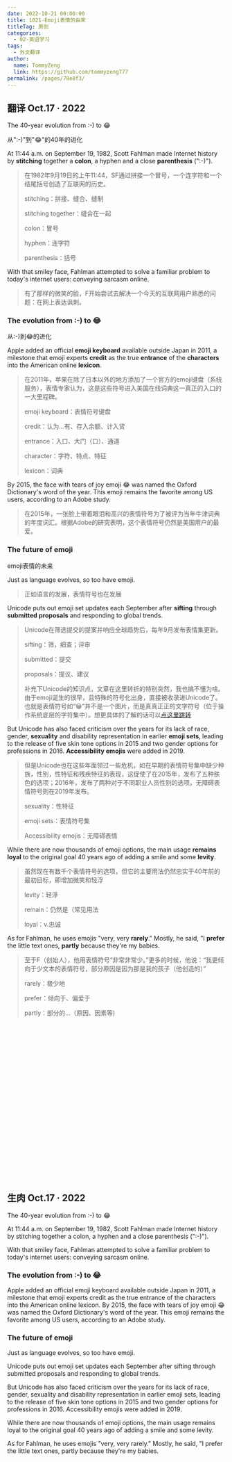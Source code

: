 ```yaml
---
date: 2022-10-21 00:00:00
title: 1021-Emoji表情的由来
titleTag: 原创
categories: 
  - 02-英语学习
tags: 
  - 外文翻译
author: 
  name: TommyZeng
  link: https://github.com/tommyzeng777
permalink: /pages/78e8f3/
---
```


## 翻译 Oct.17 · 2022

The 40-year evolution from :-) to 😂

从":-)"到"😂"的40年的进化



At 11:44 a.m. on September 19, 1982, Scott Fahlman made Internet history by **stitching** together a **colon**, a hyphen and a close **parenthesis** (":-)").<!-- more -->
>在1982年9月19日的上午11:44，SF通过拼接一个冒号，一个连字符和一个结尾括号创造了互联网的历史。
>
>stitching：拼接、缝合、缝制
>
>stitching together：缝合在一起
>
>colon：冒号
>
>hyphen：连字符
>
>parenthesis：括号

With that smiley face, Fahlman attempted to solve a familiar problem to today's internet users: conveying sarcasm online.

> 有了那样的微笑的脸，F开始尝试去解决一个今天的互联网用户熟悉的问题：在网上表达讽刺。



### The evolution from :-) to 😂

从:-)到😂的进化

Apple added an official **emoji keyboard** available outside Japan in 2011, a milestone that emoji experts **credit** as the true **entrance** of the **characters** into the American online **lexicon**.

> 在2011年，苹果在除了日本以外的地方添加了一个官方的emoji键盘（系统服务），表情专家认为，这是这些符号进入美国在线词典这一真正的入口的一大里程碑。
>
> emoji keyboard：表情符号键盘
>
> credit：认为…有、存入余额、计入贷
>
> entrance：入口、大门（口）、通道
>
> character：字符、特点、特征
>
> lexicon：词典

By 2015, the face with tears of joy emoji 😂 was named the Oxford Dictionary's word of the year. This emoji remains the favorite among US users, according to an Adobe study.

> 在2015年，一张脸上带着眼泪和高兴的表情符号为了被评为当年牛津词典的年度词汇。根据Adobe的研究表明，这个表情符号仍然是美国用户的最爱。



### The future of emoji

emoji表情的未来

Just as language evolves, so too have emoji.

> 正如语言的发展，表情符号也在发展



Unicode puts out emoji set updates each September after **sifting** through **submitted** **proposals** and responding to global trends.

> Unicode在筛选提交的提案并响应全球趋势后，每年9月发布表情集更新。
>
> sifting：筛，细查；评审
>
> submitted：提交
>
> proposals：提议、建议
>
> 补充下Unicode的知识点，文章在这里转折的特别突然，我也搞不懂为啥。由于emoji诞生的很早，且特殊的符号化出身，直接被收录进Unicode了。也就是表情符号如“😁”并不是一个图片，而是真真正正的文字符号（位于操作系统底层的字符集中）。想更具体的了解的话可以[点这里跳转](https://baike.baidu.com/item/统一码/2985798?fromtitle=Unicode&fromid=750500&fr=aladdin)

But Unicode has also faced criticism over the years for its lack of race, gender, **sexuality** and disability representation in earlier **emoji sets**, leading to the release of five skin tone options in 2015 and two gender options for professions in 2016. **Accessibility emojis** were added in 2019.

> 但是Unicode也在这些年面领过一些危机，如在早期的表情符号集中缺少种族，性别，性特征和残疾特征的表现，这促使了在2015年，发布了五种肤色的选项；2016年，发布了两种对于不同职业人员性别的选项。无障碍表情符号则在2019年发布。
>
> sexuality：性特征
>
> emoji sets：表情符号集
>
> Accessibility emojis：无障碍表情

While there are now thousands of emoji options, the main usage **remains** **loyal** to the original goal 40 years ago of adding a smile and some **levity**.

> 虽然现在有数千个表情符号的选项，但它的主要用法仍然忠实于40年前的最初目标，即增加微笑和轻浮
>
> levity：轻浮
>
> remain：仍然是（常见用法
>
> loyal：v.忠诚

As for Fahlman, he uses emojis "very, very **rarely**." Mostly, he said, "I **prefer** the little text ones, **partly** because they're my babies.

> 至于F（创始人），他用表情符号“非常非常少。”更多的时候，他说：“我更倾向于少文本的表情符号，部分原因是因为那是我的孩子（他创造的）”
>
> rarely：极少地
>
> prefer：倾向于、偏爱于
>
> partly：部分的…（原因、因素等)

<br><br><br><br><br><br><br><br><br><br><br><br><br><br><br><br><br><br><br><br><br>


## 生肉 Oct.17 · 2022
The 40-year evolution from :-) to 😂

At 11:44 a.m. on September 19, 1982, Scott Fahlman made Internet history by stitching together a colon, a hyphen and a close parenthesis (":-)").

With that smiley face, Fahlman attempted to solve a familiar problem to today's internet users: conveying sarcasm online.

### The evolution from :-) to 😂

Apple added an official emoji keyboard available outside Japan in 2011, a milestone that emoji experts credit as the true entrance of the characters into the American online lexicon.
By 2015, the face with tears of joy emoji 😂 was named the Oxford Dictionary's word of the year. This emoji remains the favorite among US users, according to an Adobe study.

### The future of emoji

Just as language evolves, so too have emoji.

Unicode puts out emoji set updates each September after sifting through submitted proposals and responding to global trends.

But Unicode has also faced criticism over the years for its lack of race, gender, sexuality and disability representation in earlier emoji sets, leading to the release of five skin tone options in 2015 and two gender options for professions in 2016. Accessibility emojis were added in 2019.

While there are now thousands of emoji options, the main usage remains loyal to the original goal 40 years ago of adding a smile and some levity.

As for Fahlman, he uses emojis "very, very rarely." Mostly, he said, "I prefer the little text ones, partly because they're my babies.
